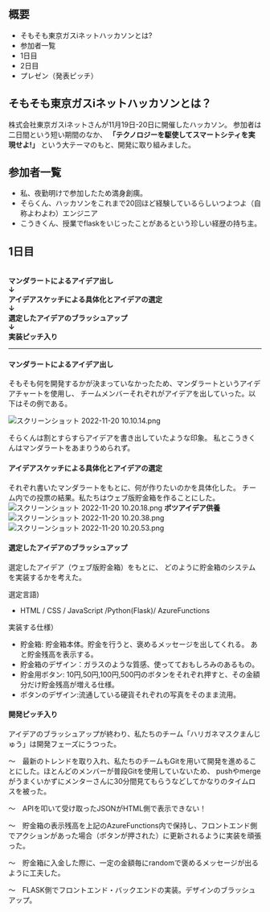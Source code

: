 ## 概要

- そもそも東京ガスiネットハッカソンとは?
- 参加者一覧
- 1日目
- 2日目
- プレゼン（発表ピッチ）


## そもそも東京ガスiネットハッカソンとは？

株式会社東京ガスiネットさんが11月19日-20日に開催したハッカソン。
参加者は二日間という短い期間のなか、
<strong>「テクノロジーを駆使してスマートシティを実現せよ!」</strong>
という大テーマのもと、開発に取り組みました。


## 参加者一覧
- 私、夜勤明けで参加したため満身創痍。
- そらくん、ハッカソンをこれまで20回ほど経験しているらしいつよつよ（自称よわよわ）エンジニア
- こうきくん、授業でflaskをいじったことがあるという珍しい経歴の持ち主。


## 1日目
<br>
<strong>
マンダラートによるアイデア出し<br>
↓<br>
アイデアスケッチによる具体化とアイデアの選定<br>
↓<br>
選定したアイデアのブラッシュアップ<br>
↓<br>
実装ピッチ入り<br>
</strong>

---


#### マンダラートによるアイデア出し
そもそも何を開発するかが決まっていなかったため、マンダラートというアイデアチャートを使用し、
チームメンバーそれぞれがアイデアを出していった。以下はその例である。

![スクリーンショット 2022-11-20 10.10.14.png](https://qiita-image-store.s3.ap-northeast-1.amazonaws.com/0/2884108/63fb02d2-4c38-78e7-3036-7fe056330eef.png)

そらくんは割とすらすらアイデアを書き出していたような印象。
私とこうきくんはマンダラートをあまりうめられず。

#### アイデアスケッチによる具体化とアイデアの選定
それぞれ書いたマンダラートをもとに、何が作りたいのかを具体化した。
チーム内での投票の結果。私たちはウェブ版貯金箱を作ることにした。
![スクリーンショット 2022-11-20 10.20.18.png](https://qiita-image-store.s3.ap-northeast-1.amazonaws.com/0/2884108/2d270402-bfc7-429c-7427-2736cd8dde29.png)
<strong> ボツアイデア供養 </strong>
![スクリーンショット 2022-11-20 10.20.38.png](https://qiita-image-store.s3.ap-northeast-1.amazonaws.com/0/2884108/6ffad4c6-0bd6-975d-1c14-54be5d6677ad.png)
![スクリーンショット 2022-11-20 10.20.53.png](https://qiita-image-store.s3.ap-northeast-1.amazonaws.com/0/2884108/29646069-bf38-ef22-3581-023901187222.png)

#### 選定したアイデアのブラッシュアップ
選定したアイデア（ウェブ版貯金箱）をもとに、
どのように貯金箱のシステムを実装するかを考えた。

選定言語) 
- HTML / CSS / JavaScript /Python(Flask)/ AzureFunctions

実装する仕様）
- 貯金箱: 貯金箱本体。貯金を行うと、褒めるメッセージを出してくれる。 あと貯金残高を表示する。
- 貯金箱のデザイン：ガラスのような質感、使ってておもしろみのあるもの。
- 貯金用ボタン: 10円,50円,100円,500円のボタンをそれぞれ押すと、その金額分だけ貯金残高が増える仕様。
- ボタンのデザイン:流通している硬貨それぞれの写真をそのまま流用。

#### 開発ピッチ入り
アイデアのブラッシュアップが終わり、私たちのチーム「ハリガネマスクまんじゅう」は開発フェーズにうつった。

〜　最新のトレンドを取り入れ、私たちのチームもGitを用いて開発を進めることにした。ほとんどのメンバーが普段Gitを使用していないため、
pushやmergeがうまくいかずにメンターさんに30分間見てもらうなどしてかなりのタイムロスを被った。

〜　APIを叩いて受け取ったJSONがHTML側で表示できない！

〜　貯金箱の表示残高を上記のAzureFunctions内で保持し、フロントエンド側でアクションがあった場合（ボタンが押された）に更新されるように実装を頑張った。

〜　貯金箱に入金した際に、一定の金額毎にrandomで褒めるメッセージが出るように工夫した。

〜　FLASK側でフロントエンド・バックエンドの実装。デザインのブラッシュアップ。
